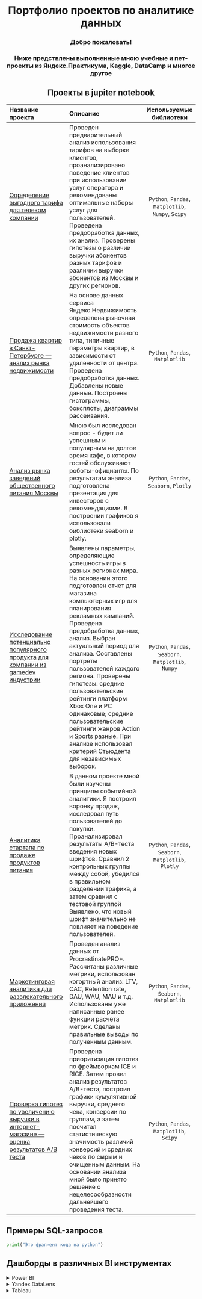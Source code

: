 <h1 align="center">Портфолио проектов по аналитике данных </h1>
<h3 align="center">Добро пожаловать!  </h3>
<h3 align="center">Ниже предствлены выполненные мною учебные и пет-проекты из Яндекс.Практикума, Kaggle, DataCamp и многое другое</h3>


<h2 align="center"> Проекты в jupiter notebook </h2>

| Название проекта | Описание | Используемые библиотеки | 
| :----------------------- | :---------------------- | :---------------------: |
| [Определение выгодного тарифа для телеком компании](https://github.com/shikunovip/data_analyst_projects/blob/main/telecom_tariffs/telecom_company.ipynb) | Проведен предварительный анализ использования тарифов на выборке клиентов, проанализировано поведение клиентов при использовании услуг оператора и рекомендованы оптимальные наборы услуг для пользователей. Проведена предобработка данных, их анализ. Проверены гипотезы о различии выручки абонентов разных тарифов и различии выручки абонентов из Москвы и других регионов.| `Python`, `Pandas`, `Matplotlib`, `Numpy`, `Scipy`|
| [Продажа квартир в Санкт-Петербурге — анализ рынка недвижимости](https://github.com/shikunovip/data_analyst_projects/blob/main/real_estate_analysis/real_estate_analys.ipynb) | На основе данных сервиса Яндекс.Недвижимость определена рыночная стоимость объектов недвижимости разного типа, типичные параметры квартир, в зависимости от удаленности от центра. Проведена предобработка данных. Добавлены новые данные. Построены гистограммы, боксплоты, диаграммы рассеивания.| `Python`, `Pandas`, `Matplotlib`|
| [Анализ рынка заведений общественного питания Москвы](https://github.com/shikunovip/data_analyst_projects/blob/main/moscow_streets_and_cafe/moscow_streets_and_cafe.ipynb) | Мною был исследован вопрос - будет ли успешным и популярным на долгое время кафе, в котором гостей обслуживают роботы-официанты. По результатам анализа подготовлена презентация для инвесторов с рекомендациями. В построении графиков я использовали библиотеки seaborn и plotly. | `Python`, `Pandas`, `Seaborn`, `Plotly`|
| [Исследование потенциально популярного продукта для компании из gamedev индустрии](https://github.com/shikunovip/data_analyst_projects/blob/main/gamedev_analysis/gamedev_analysis.ipynb) | Выявлены параметры, определяющие успешность игры в разных регионах мира. На основании этого подготовлен отчет для магазина компьютерных игр для планирования рекламных кампаний. Проведена предобработка данных, анализ. Выбран актуальный период для анализа. Составлены портреты пользователей каждого региона. Проверены гипотезы: средние пользовательские рейтинги платформ Xbox One и PC одинаковые; средние пользовательские рейтинги жанров Action и Sports разные. При анализе использовал критерий Стьюдента для независимых выборок. | `Python`, `Pandas`, `Seaborn`, `Matplotlib`, `Numpy`|
| [Аналитика стартапа по продаже продуктов питания](https://github.com/shikunovip/data_analyst_projects/blob/main/food_sales_startup/food_sales_startup.ipynb) | В данном проекте мной были изучены принципы событийной аналитики. Я построил воронку продаж, исследовал путь пользователей до покупки. Проанализировал результаты A/B-теста введения новых шрифтов. Сравнил 2 контрольных группы между собой, убедился в правильном разделении трафика, а затем сравнил с тестовой группой Выявлено, что новый шрифт значительно не повлияет на поведение пользователей. | `Python`, `Pandas`, `Seaborn`, `Matplotlib`, `Plotly`|
| [Маркетинговая аналитика для развлекательного приложения](https://github.com/shikunovip/data_analyst_projects/blob/main/application_marketing_analysis/application_marketing_analysis.ipynb) | Проведен анализ данных от ProcrastinatePRO+. Рассчитаны различные метрики, использован когортный анализ: LTV, CAC, Retention rate, DAU, WAU, MAU и т.д. Использованы уже написанные ранее функции расчёта метрик. Сделаны правильные выводы по полученным данным.| `Python`, `Pandas`, `Seaborn`, `Matplotlib` |
| [Проверка гипотез по увеличению выручки в интернет-магазине — оценка результатов A/B теста](https://github.com/shikunovip/data_analyst_projects/blob/main/AB_tests/AB_test_results.ipynb) | Проведена приоритизация гипотез по фреймворкам ICE и RICE. Затем провел анализ результатов A/B-теста, построил графики кумулятивной выручки, среднего чека, конверсии по группам, а затем посчитал статистическую значимость различий конверсий и средних чеков по сырым и очищенным данным. На основании анализа мной было принято решение о нецелесообразности дальнейшего проведения теста.| `Python`, `Pandas`, `Matplotlib`, `Scipy`|

## Примеры SQL-запросов 

```python
print("Это фрагмент кода на python")
```

## Дашборды в различных BI инструментах

<details><summary>Power BI</summary>

   1. First item must be preceeded with an empty line.
   1. Markdown renders **perfectly**.
   1. Extra item.

</details>

<details><summary>Yandex.DataLens</summary>

   1. First item must be preceeded with an empty line.
   1. Markdown renders **perfectly**.
   1. Extra item.

</details>

<details><summary>Tableau</summary>

   1. First item must be preceeded with an empty line.
   1. Markdown renders **perfectly**.
   1. Extra item.

</details>


